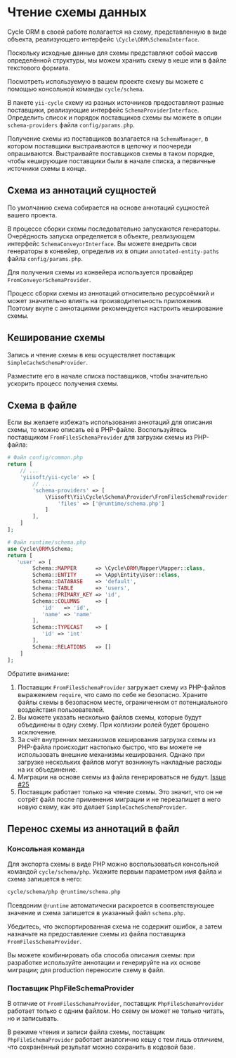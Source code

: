 # Чтение схемы данных

Cycle ORM в своей работе полагается на схему,
представленную в виде объекта, реализующего интерфейс `\Cycle\ORM\SchemaInterface`.

Поскольку исходные данные для схемы представляют собой массив определённой структуры,
мы можем хранить схему в кеше или в файле текстового формата.

Посмотреть используемую в вашем проекте схему вы можете с помощью консольной команды `cycle/schema`.

В пакете `yii-cycle` схему из разных источников предоставляют разные поставщики, реализующие интерфейс
`SchemaProviderInterface`. Определить список и порядок поставщиков схемы вы можете в опции `schema-providers`
файла `config/params.php`.

Получение схемы из поставщиков возлагается на `SchemaManager`, в котором поставщики выстраиваются в цепочку и поочереди
опрашиваются. Выстраивайте поставщиков схемы в таком порядке, чтобы кеширующие поставщики были в начале списка, а
первичные источники схемы в конце.

## Схема из аннотаций сущностей

По умолчанию схема собирается на основе аннотаций сущностей вашего проекта.

В процессе сборки схемы последовательно запускаются генераторы. Очерёдность запуска определяется в объекте,
реализующем интерфейс `SchemaConveyorInterface`. Вы можете внедрить свои генераторы в конвейер, определив их в
опции `annotated-entity-paths` файла `config/params.php`.

Для получения схемы из конвейера используется провайдер `FromConveyorSchemaProvider`.

Процесс сборки схемы из аннотаций относительно ресурсоёмкий и может значительно влиять на производительность
приложения. Поэтому вкупе с аннотациями рекомендуется настроить кеширование схемы.

## Кеширование схемы

Запись и чтение схемы в кеш осуществляет поставщик `SimpleCacheSchemaProvider`.

Разместите его в начале списка поставщиков, чтобы значительно ускорить процесс получения схемы.

## Схема в файле

Если вы желаете избежать использования аннотаций для описания схемы, то можно описать её в PHP-файле.
Воспользуйтесь поставщиком `FromFilesSchemaProvider` для загрузки схемы из PHP-файла:

```php
# Файл config/common.php
return [
    // ...
    'yiisoft/yii-cycle' => [
        // ...
        'schema-providers' => [
            \Yiisoft\Yii\Cycle\Schema\Provider\FromFilesSchemaProvider::class => [
                'files' => ['@runtime/schema.php']
            ]
        ],
    ]
];
```

```php
# Файл runtime/schema.php
use Cycle\ORM\Schema;
return [
   'user' => [
        Schema::MAPPER      => \Cycle\ORM\Mapper\Mapper::class,
        Schema::ENTITY      => \App\Entity\User::class,
        Schema::DATABASE    => 'default',
        Schema::TABLE       => 'users',
        Schema::PRIMARY_KEY => 'id',
        Schema::COLUMNS     => [
           'id'   => 'id',
           'name' => 'name'
        ],
        Schema::TYPECAST    => [
           'id' => 'int'
        ],
        Schema::RELATIONS   => []
    ]
];
```

Обратите внимание:

1. Поставщик `FromFilesSchemaProvider` загружает схему из PHP-файлов выражением `require`, что само по себе
   не безопасно. Храните файлы схемы в безопасном месте, ограниченном от потенциального воздействия пользователей.
2. Вы можете указать несколько файлов схемы, которые будут объединены в одну схему. При коллизии ролей будет
   брошено исключение.
3. За счёт внутренних механизмов кеширования загрузка схемы из PHP-файла происходит настолько быстро, что вы можете
   не использовать внешние механизмы кеширования. Однако при загрузке нескольких файлов могут возникнуть накладные
   расходы на их объединение.
4. Миграции на основе схемы из файла генерироваться не будут. [Issue #25](https://github.com/yiisoft/yii-cycle/issues/25)
5. Поставщик работает только на чтение схемы. Это значит, что он не сотрёт файл после применения миграции и
   не перезапишет в него новую схему, как это делает `SimpleCacheSchemaProvider`.

## Перенос схемы из аннотаций в файл

### Консольная команда

Для экспорта схемы в виде PHP можно воспользоваться консольной командой `cycle/schema/php`.
Укажите первым параметром имя файла и схема запишется в него:

```bash
cycle/schema/php @runtime/schema.php
```

Псевдоним `@runtime` автоматически раскроется в соответствующее значение и схема запишется в указанный
файл `schema.php`.

Убедитесь, что экспортированная схема не содержит ошибок, а затем назначьте на предоставление схемы из файла
поставщика `FromFilesSchemaProvider`.

Вы можете комбинировать оба способа описания схемы: при разработке используйте аннотации и генерируйте на их основе
миграции; для production переносите схему в файл.

### Поставщик PhpFileSchemaProvider

В отличие от `FromFilesSchemaProvider`, поставщик `PhpFileSchemaProvider` работает только с одним файлом. Но схему он
может не только читать, но и записывать.

В режиме чтения и записи файла схемы, поставщик `PhpFileSchemaProvider` работает аналогично кешу с тем лишь отличием,
что сохранённый результат можно сохранить в кодовой базе.
